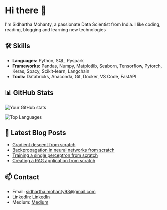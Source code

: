 # Hi there 👋

I'm Sidhartha Mohanty, a passionate Data Scientist from India. I like coding, reading, blogging and learning new technologies 

## 🛠️ Skills

- **Languages:** Python, SQL, Pyspark
- **Frameworks:** Pandas, Numpy, Matplotlib, Seaborn, Tensorflow, Pytorch, Keras, Spacy, Scikit-learn, Langchain
- **Tools:** Databricks, Anaconda, Git, Docker, VS Code, FastAPI

## 📊 GitHub Stats

![Your GitHub stats](https://github-readme-stats.vercel.app/api?username=kid-sid&show_icons=true&theme=radical)

![Top Languages](https://github-readme-stats.vercel.app/api/top-langs/?username=kid-sid&layout=compact&theme=radical)

## 📝 Latest Blog Posts

- [Gradient descent from scratch](https://medium.com/@mohanty93/gradient-descent-from-scratch-2807e6e05bfe)
- [Backpropagation in neural networks from scratch](https://medium.com/@mohanty93/backpropagation-in-neural-networks-from-scratch-f247ed37e5c8)
- [Training a single perceptron from scratch](https://medium.com/@mohanty93/training-a-single-perceptron-from-scratch-e62f2e80fe52)
- [Creating a RAG application from scratch](https://medium.com/@mohanty93/creating-a-rag-application-from-scratch-4e800e681113)

## 📫 Contact

- Email: sidhartha.mohanty93@gmail.com
- LinkedIn: [LinkedIn](https://www.linkedin.com/in/smohanty93/)
- Medium: [Medium](https://www.medium.com/@mohanty93/)
  
